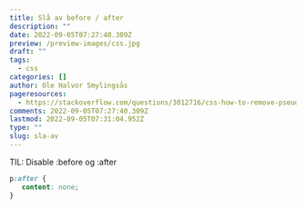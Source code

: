 ```yaml
---
title: Slå av before / after
description: ""
date: 2022-09-05T07:27:40.309Z
preview: /preview-images/css.jpg
draft: ""
tags:
  - css
categories: []
author: Ole Halvor Smylingsås
pageresources:
  - https://stackoverflow.com/questions/3012716/css-how-to-remove-pseudo-elements-after-before
comments: 2022-09-05T07:27:40.309Z
lastmod: 2022-09-05T07:31:04.952Z
type: ""
slug: sla-av
---
```


TIL: Disable :before og :after
<!--more-->
```css
p:after {
   content: none;
}
```

